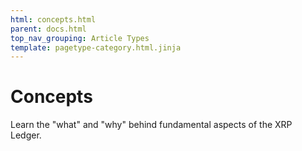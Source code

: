 ```yaml
---
html: concepts.html
parent: docs.html
top_nav_grouping: Article Types
template: pagetype-category.html.jinja
---
```

# Concepts

Learn the "what" and "why" behind fundamental aspects of the XRP Ledger.